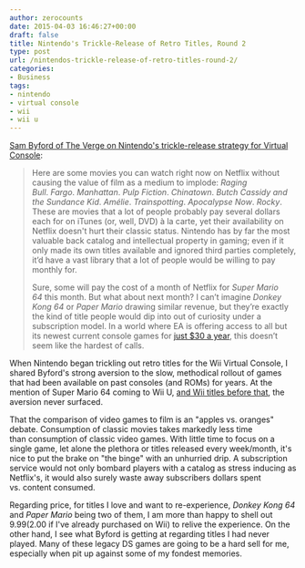```yaml
---
author: zerocounts
date: 2015-04-03 16:46:27+00:00
draft: false
title: Nintendo's Trickle-Release of Retro Titles, Round 2
type: post
url: /nintendos-trickle-release-of-retro-titles-round-2/
categories:
- Business
tags:
- nintendo
- virtual console
- wii
- wii u
---
```


[Sam Byford of The Verge on Nintendo's trickle-release strategy for Virtual Console](http://www.theverge.com/2015/4/2/8329699/nintendo-could-learn-from-netflix-first-click):

> Here are some movies you can watch right now on Netflix without causing the value of film as a medium to implode: _Raging Bull_. _Fargo_. _Manhattan_. _Pulp Fiction_. _Chinatown_. _Butch Cassidy and the Sundance Kid_. _Amélie_. _Trainspotting_. _Apocalypse Now_. _Rocky_. These are movies that a lot of people probably pay several dollars each for on iTunes (or, well, DVD) à la carte, yet their availability on Netflix doesn't hurt their classic status. Nintendo has by far the most valuable back catalog and intellectual property in gaming; even if it only made its own titles available and ignored third parties completely, it’d have a vast library that a lot of people would be willing to pay monthly for.
>
> Sure, some will pay the cost of a month of Netflix for _Super Mario 64_ this month. But what about next month? I can’t imagine _Donkey Kong 64_ or _Paper Mario_ drawing similar revenue, but they’re exactly the kind of title people would dip into out of curiosity under a subscription model. In a world where EA is offering access to all but its newest current console games for [just $30 a year](http://www.theverge.com/2014/7/29/5948789/ea-access-xbox-one-subscription), this doesn’t seem like the hardest of calls.

When Nintendo began trickling out retro titles for the Wii Virtual Console, I shared Byford's strong aversion to the slow, methodical rollout of games that had been available on past consoles (and ROMs) for years. At the mention of Super Mario 64 coming to Wii U, [and Wii titles before that](/2015/01/29/metroid-prime-trilogy-for-10/), the aversion never surfaced.

That the comparison of video games to film is an "apples vs. oranges" debate. Consumption of classic movies takes markedly less time than consumption of classic video games. With little time to focus on a single game, let alone the plethora or titles released every week/month, it's nice to put the brake on "the binge" with an unhurried drip. A subscription service would not only bombard players with a catalog as stress inducing as Netflix's, it would also surely waste away subscribers dollars spent vs. content consumed.

Regarding price, for titles I love and want to re-experience, _Donkey Kong 64_ and _Paper Mario_ being two of them, I am more than happy to shell out $9.99 ($2.00 if I've already purchased on Wii) to relive the experience. On the other hand, I see what Byford is getting at regarding titles I had never played. Many of these legacy DS games are going to be a hard sell for me, especially when pit up against some of my fondest memories.
